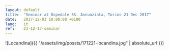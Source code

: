 ```yaml
---
layout: default
title:  "Seminar at Ospedale SS. Annunziata, Torino 21 Dec 2017"
date:   2017-12-03 10:00:00 +0100
lang:   it
ref:    21-12-17-seminar
---
```


![Locandina]({{ "/assets/img/possts/171221-locandina.jpg" | absolute_url }})
